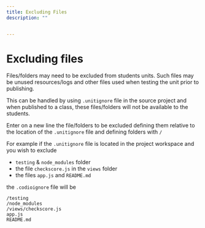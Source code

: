 ```yaml
---
title: Excluding Files
description: ""


---
```


# Excluding files
Files/folders may need to be excluded from students units. Such files may be
unused resources/logs and other files used when testing the unit prior to publishing.

This can be handled by using `.unitignore` file in the source project and when published to a class, these files/folders will not be available to the students.

Enter on a new line the file/folders to be excluded defining them relative to the location of the `.unitignore` file and defining folders with `/`

For example if the `.unitignore` file is located in the project workspace and you wish to exclude

- `testing` & `node_modules` folder
- the file `checkscore.js` in the `views` folder
- the files `app.js` and `README.md`

the `.codioignore` file will be

```
/testing
/node_modules
/views/checkscore.js
app.js
README.md
```